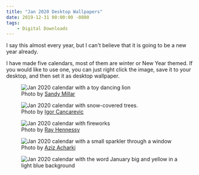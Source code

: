 ```yaml
---
title: "Jan 2020 Desktop Wallpapers"
date: 2019-12-31 00:00:00 -0800
tags:
    - Digital Downloads
---
```


I say this almost every year, but I can't believe that it is going to be a new year already.

I have made five calendars, most of them are winter or New Year themed. If you would like to use one, you can just right click the image, save it to your desktop, and then set it as desktop wallpaper.

<figure>
    <img src="https://i.imgur.com/OFDGuWK.png" alt="Jan 2020 calendar with a toy dancing lion">
    <figcaption>Photo by <a href="https://unsplash.com/@sandym10?utm_source=unsplash&amp;utm_medium=referral&amp;utm_content=creditCopyText">Sandy Millar</a></figcaption>
</figure>

<figure>
    <img src="https://i.imgur.com/r3LoITo.png" alt="Jan 2020 calendar with snow-covered trees.">
    <figcaption>Photo by <a href="https://unsplash.com/@igorcancarevic?utm_source=unsplash&amp;utm_medium=referral&amp;utm_content=creditCopyText">Igor Cancarevic</a></figcaption>
</figure>

<figure>
    <img src="https://i.imgur.com/P180slJ.png" alt="Jan 2020 calendar with fireworks">
    <figcaption>Photo by <a href="https://unsplash.com/@rayhennessy?utm_source=unsplash&amp;utm_medium=referral&amp;utm_content=creditCopyText">Ray Hennessy</a></figcaption>
</figure>

<figure>
    <img src="https://i.imgur.com/GWmeaJt.png" alt="Jan 2020 calendar with a small sparkler through a window">
    <figcaption>Photo by <a href="https://unsplash.com/@acharki95?utm_source=unsplash&amp;utm_medium=referral&amp;utm_content=creditCopyText">Aziz Acharki</a></figcaption>
</figure>

<figure>
    <img src="https://i.imgur.com/5As5gs1.png" alt="Jan 2020 calendar with the word January big and yellow in a light blue background">
</figure>
